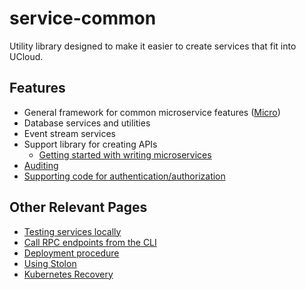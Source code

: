# service-common

Utility library designed to make it easier to create services that fit into
UCloud.

## Features

- General framework for common microservice features ([Micro](./wiki/micro.md))
- Database services and utilities
- Event stream services
- Support library for creating APIs
  - [Getting started with writing microservices](./wiki/getting_started.md)
- [Auditing](./wiki/auditing.md)
- [Supporting code for authentication/authorization](../auth-service/README.md)

## Other Relevant Pages

- [Testing services locally](./wiki/testing_services_locally.md)
- [Call RPC endpoints from the CLI](./wiki/REST-CLI.md)
- [Deployment procedure](./wiki/deployment.md)
- [Using Stolon](./wiki/stolon.md)
- [Kubernetes Recovery](./wiki/kubernetes_recovery.md)
